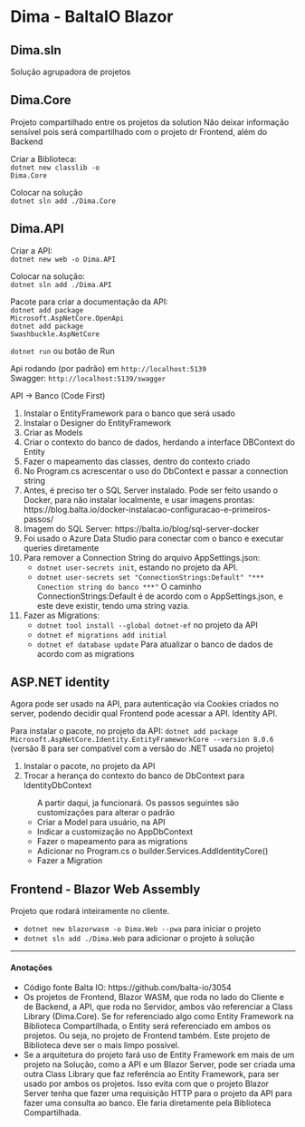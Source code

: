 <h1>Dima - BaltaIO Blazor</h1>

<h2>Dima.sln</h2>
Solução agrupadora de projetos

<h2>Dima.Core</h2>

Projeto compartilhado entre os projetos da solution
Não deixar informação sensível pois será compartilhado com o projeto dr Frontend, além do Backend

Criar a Biblioteca:<br>
<code>dotnet new classlib -o Dima.Core</code>

Colocar na solução<br>
<code>dotnet sln add ./Dima.Core</code>

<h2>Dima.API</h2>

Criar a API:<br>
<code>dotnet new web -o Dima.API</code>

Colocar na solução:<br>
<code>dotnet sln add ./Dima.API</code>

Pacote para criar a documentação da API:<br>
<code>dotnet add package Microsoft.AspNetCore.OpenApi</code><br>
<code>dotnet add package Swashbuckle.AspNetCore</code>

<code>dotnet run</code> ou botão de Run

Api rodando (por padrão) em <code>http://localhost:5139</code><br>
Swagger: <code>http://localhost:5139/swagger</code>

API -> Banco (Code First)
<ol>
  <li>Instalar o EntityFramework para o banco que será usado</li>
  <li>Instalar o Designer do EntityFramework</li>
  <li>Criar as Models</li>
  <li>Criar o contexto do banco de dados, herdando a interface DBContext do Entity</li>
  <li>Fazer o mapeamento das classes, dentro do contexto criado</li>
  <li>No Program.cs acrescentar o uso do DbContext e passar a connection string</li>
  <li>Antes, é preciso ter o SQL Server instalado. Pode ser feito usando o Docker, para não instalar localmente, e usar imagens prontas: https://blog.balta.io/docker-instalacao-configuracao-e-primeiros-passos/</li>
  <li>Imagem do SQL Server: https://balta.io/blog/sql-server-docker</li>
  <li>Foi usado o Azure Data Studio para conectar com o banco e executar queries diretamente</li>
  <li>Para remover a Connection String do arquivo AppSettings.json:
    <ul>
      <li><code>dotnet user-secrets init</code>, estando no projeto da API.</li>
      <li><code>dotnet user-secrets set "ConnectionStrings:Default" "*** Conection string do banco ***"</code> O caminho ConnectionStrings:Default é de acordo com o AppSettings.json, e este deve existir, tendo uma string vazia.</li>
    </ul>
  </li>
  <li>Fazer as Migrations:
    <ul>
      <li>
        <code>dotnet tool install --global dotnet-ef</code> no projeto da API
      </li>
      <li>
        <code>dotnet ef migrations add initial</code>
      </li>
      <li>
        <code>dotnet ef database update</code> Para atualizar o banco de dados de acordo com as migrations
      </li>
    </ul>
  </li>
</ol>

<h2>ASP.NET identity</h2>
<p>Agora pode ser usado na API, para autenticação via Cookies criados no server, podendo decidir qual Frontend pode acessar a API. Identity API.</p>

Para instalar o pacote, no projeto da API:
<code>dotnet add package Microsoft.AspNetCore.Identity.EntityFrameworkCore --version 8.0.6</code> (versão 8 para ser compatível com a versão do .NET usada no projeto)
<ol>
  <li>Instalar o pacote, no projeto da API</li>
  <li>Trocar a herança do contexto do banco de DbContext para IdentityDbContext</li>
  <ul>
    A partir daqui, ja funcionará. Os passos seguintes são customizações para alterar o padrão
    <li>Criar a Model para usuário, na API</li>
    <li>Indicar a customização no AppDbContext</li>
    <li>Fazer o mapeamento para as migrations</li>
    <li>Adicionar no Program.cs o builder.Services.AddIdentityCore<User>()</li>
    <li>Fazer a Migration</li>
  </ul>
</ol>

<h2>Frontend - Blazor Web Assembly</h2>
<p>Projeto que rodará inteiramente no cliente.</p>

<ul>
  <li><code>dotnet new blazorwasm -o Dima.Web --pwa</code> para iniciar o projeto</li>
  <li><code>dotnet sln add ./Dima.Web</code> para adicionar o projeto à solução</li>
</ul>

<hr>

<h4>Anotações</h4>
<ul>
  <li>Código fonte Balta IO: https://github.com/balta-io/3054</li>
  <li>
    Os projetos de Frontend, Blazor WASM, que roda no lado do Cliente e de Backend, a API, que roda no Servidor, ambos vão referenciar a Class Library (Dima.Core). 
    Se for referenciado algo como Entity Framework na Biblioteca Compartilhada, o Entity será referenciado em ambos os projetos. Ou seja, no projeto de Frontend também.
    Este projeto de Biblioteca deve ser o mais limpo possível.
  </li>
  <li>
    Se a arquitetura do projeto fará uso de Entity Framework em mais de um projeto na Solução, como a API e um Blazor Server, pode ser criada uma outra Class Library que faz referência ao Entity Framework, para ser usado por ambos os projetos.
    Isso evita com que o projeto Blazor Server tenha que fazer uma requisição HTTP para o projeto da API para fazer uma consulta ao banco. Ele faria diretamente pela Biblioteca Compartilhada.
  </li>
</ul>
